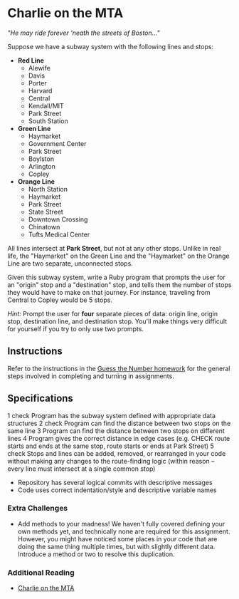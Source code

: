 # Charlie on the MTA

*"He may ride forever 'neath the streets of Boston..."*

Suppose we have a subway system with the following lines and stops:

* **Red Line**
  * Alewife
  * Davis
  * Porter
  * Harvard
  * Central
  * Kendall/MIT
  * Park Street
  * South Station
* **Green Line**
  * Haymarket
  * Government Center
  * Park Street
  * Boylston
  * Arlington
  * Copley
* **Orange Line**
  * North Station
  * Haymarket
  * Park Street
  * State Street
  * Downtown Crossing
  * Chinatown
  * Tufts Medical Center

All lines intersect at **Park Street**, but not at any other stops. Unlike in real life, the "Haymarket" on the Green Line and the "Haymarket" on the Orange Line are two separate, unconnected stops.

Given this subway system, write a Ruby program that prompts the user for an "origin" stop and a "destination" stop, and tells them the number of stops they would have to make on that journey. For instance, traveling from Central to Copley would be 5 stops.

*Hint:* Prompt the user for **four** separate pieces of data: origin line, origin stop, destination line, and destination stop. You'll make things very difficult for yourself if you try to only use two prompts.

## Instructions

Refer to the instructions in the [Guess the Number homework](https://github.com/ga-wdi-boston/wdi_1_ruby_hw_number_guess) for the general steps involved in completing and turning in assignments.

## Specifications

1 check Program has the subway system defined with appropriate data structures
2 check Program can find the distance between two stops on the same line
3 Program can find the distance between two stops on different lines
4 Program gives the correct distance in edge cases (e.g. CHECK route starts and ends at the same stop, route starts or ends at Park Street)
5 check Stops and lines can be added, removed, or rearranged in your code without making any changes to the route-finding logic (within reason &ndash; every line must intersect at a single common stop)
* Repository has several logical commits with descriptive messages
* Code uses correct indentation/style and descriptive variable names

### Extra Challenges

* Add methods to your madness! We haven't fully covered defining your own methods yet, and technically none are required for this assignment. However, you might have noticed some places in your code that are doing the same thing multiple times, but with slightly different data. Introduce a method or two to resolve this duplication.

### Additional Reading

* [Charlie on the MTA](http://en.wikipedia.org/wiki/M.T.A.)
